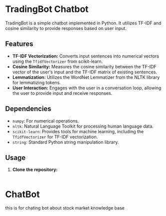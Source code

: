 # TradingBot Chatbot

TradingBot is a simple chatbot implemented in Python. It utilizes TF-IDF and cosine similarity to provide responses based on user input.

## Features

- **TF-IDF Vectorization:** Converts input sentences into numerical vectors using the `TfidfVectorizer` from scikit-learn.
- **Cosine Similarity:** Measures the cosine similarity between the TF-IDF vector of the user's input and the TF-IDF matrix of existing sentences.
- **Lemmatization:** Utilizes the WordNet Lemmatizer from the NLTK library for lemmatizing tokens.
- **User Interaction:** Engages with the user in a conversation loop, allowing the user to provide input and receive responses.

## Dependencies

- `numpy`: For numerical operations.
- `nltk`: Natural Language Toolkit for processing human language data.
- `scikit-learn`: Provides tools for machine learning, including the `TfidfVectorizer` for TF-IDF vectorization.
- `string`: Standard Python string manipulation library.

## Usage

1. **Clone the repository:**
   ```bash
   
# ChatBot
this is for chating bot about stock market knowledge base 
